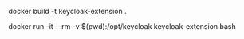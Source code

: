 docker build -t keycloak-extension .

docker run -it --rm -v $(pwd):/opt/keycloak keycloak-extension bash